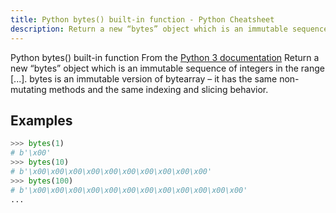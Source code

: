 ```yaml
---
title: Python bytes() built-in function - Python Cheatsheet
description: Return a new “bytes” object which is an immutable sequence of integers in the range [...]. bytes is an immutable version of bytearray – it has the same non-mutating methods and the same indexing and slicing behavior.
---
```


<base-title :title="frontmatter.title" :description="frontmatter.description">
Python bytes() built-in function
</base-title>

<base-disclaimer>
  <base-disclaimer-title>
    From the <a target="_blank" href="https://docs.python.org/3/library/functions.html#bytes">Python 3 documentation</a>
  </base-disclaimer-title>
  <base-disclaimer-content>
    Return a new “bytes” object which is an immutable sequence of integers in the range [...]. bytes is an immutable version of bytearray – it has the same non-mutating methods and the same indexing and slicing behavior.
  </base-disclaimer-content>
</base-disclaimer>

## Examples

```python
>>> bytes(1)
# b'\x00'
>>> bytes(10)
# b'\x00\x00\x00\x00\x00\x00\x00\x00\x00\x00'
>>> bytes(100)
# b'\x00\x00\x00\x00\x00\x00\x00\x00\x00\x00\x00\x00'
...
```

<!-- remove this tag to start editing this page -->
<empty-section />
<!-- remove this tag to start editing this page -->
